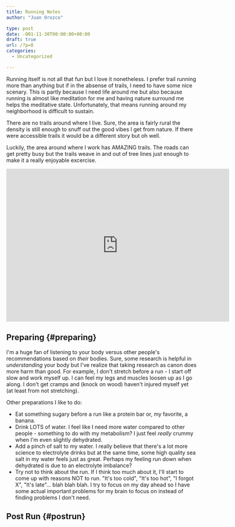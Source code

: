 ```yaml
---
title: Running Notes
author: "Juan Orozco" 

type: post
date: -001-11-30T00:00:00+00:00
draft: true
url: /?p=8
categories:
  - Uncategorized

---
```

Running itself is not all that fun but I love it nonetheless. I prefer trail running more than anything but if in the absense of trails, I need to have some nice scenary. This is partly because I need life around me but also because running is almost like meditation for me and having nature surround me helps the meditative state. Unfortunately, that means running around my neighborhood is difficult to sustain.

There are no trails around where I live. Sure, the area is fairly rural the density is still enough to snuff out the good vibes I get from nature. If there were accessible trails it would be a different story but oh well.

Luckily, the area around where I work has AMAZING trails. The roads can get pretty busy but the trails weave in and out of tree lines just enough to make it a really enjoyable excercise.

<iframe height='405' width='590' frameborder='0' allowtransparency='true' scrolling='no' src='https://www.strava.com/activities/1359904686/embed/82a99294dec91210f59b252d721399ce5efa6da4'></iframe>

## Preparing {#preparing}

I'm a huge fan of listening to your body versus other people's recommendations based on _their_ bodies. Sure, some research is helpful in _understanding_ your body but I've realize that taking research as canon does more harm than good. For example, I don't stretch before a run - I start off slow and work myself up. I can feel my legs and muscles loosen up as I go along. I don't get cramps and (knock on wood) haven't injured myself yet (at least from not stretching).

Other preparations I like to do:

  * Eat something sugary before a run like a protein bar or, my favorite, a banana.
  * Drink LOTS of water. I feel like I need more water compared to other people - something to do with my metabolism? I just feel _really_ crummy when I'm even slightly dehydrated.
  * Add a pinch of salt to my water. I really believe that there's a lot more science to electrolyte drinks but at the same time, some high quality sea salt in my water feels just as great. Perhaps my feeling run down when dehydrated is due to an electrolyte imbalance?
  * Try not to think about the run. If I think too much about it, I'll start to come up with reasons NOT to run. "It's too cold", "It's too hot", "I forgot X", "It's late"... blah blah blah. I try to focus on my day ahead so I have some actual important problems for my brain to focus on instead of finding problems I don't need.

## Post Run {#postrun}
